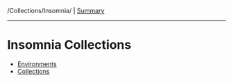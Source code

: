 /Collections/Insomnia/   |   [Summary](../../README.md)

---
# Insomnia Collections

* [Environments](environments.json)
* [Collections](Insomnia_2023-10-11.json)
